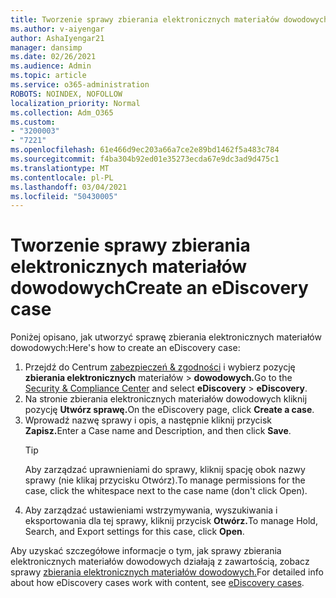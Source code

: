 ```yaml
---
title: Tworzenie sprawy zbierania elektronicznych materiałów dowodowych
ms.author: v-aiyengar
author: AshaIyengar21
manager: dansimp
ms.date: 02/26/2021
ms.audience: Admin
ms.topic: article
ms.service: o365-administration
ROBOTS: NOINDEX, NOFOLLOW
localization_priority: Normal
ms.collection: Adm_O365
ms.custom:
- "3200003"
- "7221"
ms.openlocfilehash: 61e466d9ec203a66a7ce2e89bd1462f5a483c784
ms.sourcegitcommit: f4ba304b92ed01e35273ecda67e9dc3ad9d475c1
ms.translationtype: MT
ms.contentlocale: pl-PL
ms.lasthandoff: 03/04/2021
ms.locfileid: "50430005"
---
```

# <a name="create-an-ediscovery-case"></a><span data-ttu-id="78cc7-102">Tworzenie sprawy zbierania elektronicznych materiałów dowodowych</span><span class="sxs-lookup"><span data-stu-id="78cc7-102">Create an eDiscovery case</span></span>

<span data-ttu-id="78cc7-103">Poniżej opisano, jak utworzyć sprawę zbierania elektronicznych materiałów dowodowych:</span><span class="sxs-lookup"><span data-stu-id="78cc7-103">Here's how to create an eDiscovery case:</span></span>

1. <span data-ttu-id="78cc7-104">Przejdź do Centrum [zabezpieczeń & zgodności](https://go.microsoft.com/fwlink/p/?linkid=2077143) i wybierz pozycję **zbierania elektronicznych** materiałów  >  **dowodowych.**</span><span class="sxs-lookup"><span data-stu-id="78cc7-104">Go to the [Security & Compliance Center](https://go.microsoft.com/fwlink/p/?linkid=2077143) and select **eDiscovery** > **eDiscovery**.</span></span>
1. <span data-ttu-id="78cc7-105">Na stronie zbierania elektronicznych materiałów dowodowych kliknij pozycję **Utwórz sprawę.**</span><span class="sxs-lookup"><span data-stu-id="78cc7-105">On the eDiscovery page, click **Create a case**.</span></span>
1. <span data-ttu-id="78cc7-106">Wprowadź nazwę sprawy i opis, a następnie kliknij przycisk **Zapisz.**</span><span class="sxs-lookup"><span data-stu-id="78cc7-106">Enter a Case name and Description, and then click **Save**.</span></span>
    > [!TIP]
    ><span data-ttu-id="78cc7-107">Aby zarządzać uprawnieniami do sprawy, kliknij spację obok nazwy sprawy (nie klikaj przycisku Otwórz).</span><span class="sxs-lookup"><span data-stu-id="78cc7-107">To manage permissions for the case, click the whitespace next to the case name (don't click Open).</span></span>
1. <span data-ttu-id="78cc7-108">Aby zarządzać ustawieniami wstrzymywania, wyszukiwania i eksportowania dla tej sprawy, kliknij przycisk **Otwórz.**</span><span class="sxs-lookup"><span data-stu-id="78cc7-108">To manage Hold, Search, and Export settings for this case, click **Open**.</span></span>

<span data-ttu-id="78cc7-109">Aby uzyskać szczegółowe informacje o tym, jak sprawy zbierania elektronicznych materiałów dowodowych działają z zawartością, zobacz sprawy [zbierania elektronicznych materiałów dowodowych.](https://go.microsoft.com/fwlink/?linkid=2101589)</span><span class="sxs-lookup"><span data-stu-id="78cc7-109">For detailed info about how eDiscovery cases work with content, see [eDiscovery cases](https://go.microsoft.com/fwlink/?linkid=2101589).</span></span>
